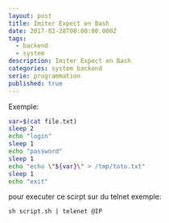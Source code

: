 ```yaml
---
layout: post
title: Imiter Expect en Bash
date: 2017-02-28T00:00:00.000Z
tags:
  - backend
  - system
description: Imiter Expect en Bash
categories: system backend
serie: programmation
published: true
---
```


Exemple:

````bash
var=$(cat file.txt)
sleep 2
echo "login"
sleep 1
echo "password"
sleep 1
echo "echo \"${var}\" > /tmp/toto.txt"
sleep 1
echo "exit"
````
pour executer ce scirpt sur du telnet exemple:

`sh script.sh | telenet @IP`
